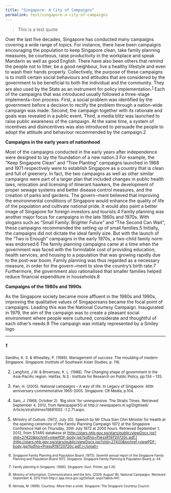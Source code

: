 ```yaml
---
title: "Singapore: A City of Campaigns"
permalink: test/singapore-a-city-of-campaigns
---
```


> This is a test quote

Over the last five decades, Singapore has conducted many campaigns covering a wide range of topics. For instance, there have been campaigns encouraging the population to keep Singapore clean, take family planning measures, be courteous, raise productivity in the workplace and speak Mandarin as well as good English. There have also been others that remind the people not to litter, be a good neighbour, live a healthy lifestyle and even to wash their hands properly. Collectively, the purpose of these campaigns is to instill certain social behaviours and attitudes that are considered by the government to be beneficial to both the individual and the community. They are also used by the State as an instrument for policy implementation.<sup>[1](#1)</sup>
Each of the campaigns that was introduced usually followed a three-stage implementa¬tion process. First, a social problem was identified by the government before a decision to rectify the problem through a nation-wide campaign was made. Second, the campaign together with its rationale and goals was revealed in a public event. Third, a media blitz was launched to raise public awareness of the campaign. At the same time, a system of incentives and disincentives was also introduced to persuade the people to adopt the attitude and behaviour recommended by the campaign.2 

**Campaigns in the early years of nationhood**

Most of the campaigns conducted in the early years after independence were designed to lay the foundation of a new nation.3 For example, the “Keep Singapore Clean” and “Tree Planting” campaigns launched in 1968 and 1971 respectively were to establish Singapore as a country that is clean and full of greenery. In fact, the two campaigns as well as other similar campaigns were part of a larger plan that included changes in public health laws, relocation and licensing of itinerant hawkers, the development of proper sewage systems and better disease control measures, and the creation of parks and gardens. The govern¬ment believed that improving the environmental conditions of Singapore would enhance the quality of life of the population and cultivate national pride. It would also paint a better image of Singapore for foreign investors and tourists.4 
Family planning was another major focus for campaigns in the late 1960s and 1970s. With slogans such as “Small Family: Brighter Future” and “The Second Can Wait”, these campaigns recommended the setting up of small families.5 Initially, the campaigns did not dictate the ideal family size. But with the launch of the “Two is Enough” campaigns in the early 1970s, a two-child family norm was endorsed.6 The family planning campaigns came at a time when the government was faced with the formidable cost of providing education, health services, and housing to a population that was growing rapidly due to the post-war boom. Family planning was thus regarded as a necessary measure, in order for the govern¬ment to slow the country’s birth rate.7 Furthermore, the government also rationalised that smaller families helped reduce financial expenditure in households.8 

**Campaigns of the 1980s and 1990s**

As the Singapore society became more affluent in the 1980s and 1990s, improving the qualitative values of Singaporeans became the focal point of campaigns. Leading this was the National Courtesy Campaign. Inaugurated in 1979, the aim of the campaign was to create a pleasant social environment where people were cultured, considerate and thoughtful of each other’s needs.9 The campaign was initially represented by a Smiley logo

<hr>

##### 1 
<small>Sandhu, K. S. & Wheatley, P. (1989). Management of success: The moulding of modern Singapore. Singapore: Institute of Southeast Asian Studies, p. 116.</small>

2. <small>Langford, J.W. & Brownsey, K. L. (1988). The Changing shape of government in the Asia-PaciÀc region. Halifax, N.S.: Institute for Research on Public Policy, pp.134 – 135.</small>

3. <small>Pan, H. (2005). National campaigns – A way of life. In Legacy of Singapore: 40th anniversary commemorative 1965-2005. Singapore: CR Media, p.104. </small>

4. <small>Sam, J. (1968, October 2). ‘Big stick’ for unresponsive. The Straits Times. Retrieved September 4, 2012, from NewspaperSG at http:// newspapers.nl.sg/Digitised/ Article/straitstimes19681002 -1.2.71.aspx.</small>

5. <small>Ministry of Culture. (1972, July 20). Speech by Mr Chua Sian Chin Minister for Health at the opening ceremony of the Family Planning Campaign 1972 at the Singapore Conference Hall on Thursday, 20th July 1972 at 2000 hours. Retrieved September 1, 2012, from STARS database at [http://stars.nhb.gov.sg/stars/public/viewDocx.jsp?stid=27420&lochref=viewPDF-body.jsp?pdfno=PressR19720720c.pdf.](http://stars.nhb.gov.sg/stars/public/viewDocx.jsp?stid=27420&lochref=viewPDF-body.jsp?pdfno=PressR19720720c.pdf.)</small>

6. <small>Singapore Family Planning and Population Board. (1973). Seventh annual report of the Singapore Family Planning and Population Board 1972. Singapore: Singapore Family Planning & Population Board, p. 44.</small>

7. <small>Family planning in Singapore. (1966). Singapore: Govt. Printer, pp.1-26.</small>

8. <small>Ministry of Information, Communications and the Arts. (2009, August 18). National Campaigns. Retrieved September 4, 2012 from http:// app.mica.gov.sg/Default. aspx?tabid=441.</small>

9. <small>Nirmala, M. (1999). Courtesy -More than a smile. Singapore: The Singapore Courtesy Council.</small>

